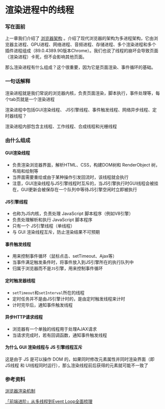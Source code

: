 # **渲染进程中的线程**



### 写在面前

上一章我们介绍了 [浏览器架构](./浏览器架构.md) 。介绍了现代浏览器的架构为多进程架构，它由浏览器主进程、GPU进程、网络进程、音频进程、存储进程、多个渲染进程和多个插件进程组成（89.0.4389.90版本Chrome）。我们也说了线程的崩坏会导致页面（渲染进程）卡死，但不会影响其他页面。

那么渲染进程有什么组成？这个很重要，因为它是页面渲染、事件循环的基础。



### 一句话解释

渲染进程就是我们常说的浏览器内核，负责页面渲染，脚本执行，事件处理等，每个tab页就是一个渲染进程

渲染进程中包括GUI渲染线程、 JS引擎线程、事件触发线程、网络异步线程、定时器线程？

渲染进程内部包含主线程、工作线程、合成线程和光栅线程





### 由什么组成

#### GUI渲染线程

- 负责渲染浏览器界面，解析HTML、CSS，构建DOM树和 RenderObject 树，布局和绘制等
- 当界面需要重绘或由于某种操作引发回流时，该线程就会执行
- 注意，GUI渲染线程与JS引擎线程时互斥的，当JS引擎执行时GUI线程会被挂在，GUI更新会被保存在一个队列中等待JS引擎空闲时立即被执行

#### JS引擎线程

- 也称为JS内核，负责处理 JavaScript 脚本程序（例如V8引擎）
- 负责处理解析和执行 JavaScript 脚本程序
- 只有一个 JS引擎线程（单线程）
- 与 GUI 渲染线程互斥，防止渲染结果不可预期

#### 事件触发线程

- 用来控制事件循环（鼠标点击、setTimeout、Ajax等）
- 当事件满足触发条件时，将事件放入到JS引擎所在的执行队列中
- 归属于浏览器而不是`JS`引擎，用来控制事件循环

#### 定时触发器线程

- `setTimeout`和`setInterval`所在的线程
- 定时任务并不是由JS引擎计时的，是由定时触发线程来计时
- 计时完毕后，通知事件触发线程

#### 异步HTTP请求线程

- 浏览器有一个单独的线程用于处理AJAX请求
- 当请求完成时，若有回调函数，通知事件触发线程



#### 为什么 GUI 渲染线程与 JS 引擎线程互斥

这是由于 JS 是可以操作 DOM 的，如果同时修改元素属性并同时渲染界面（即 JS线程 和 UI线程同时运行），那么渲染线程前后获得的元素就可能不一致了





### 参考资料

[浏览器渲染机制](https://segmentfault.com/a/1190000014018604)

[「前端进阶」从多线程到Event Loop全面梳理](https://juejin.cn/post/6844903919789801486#heading-5)

